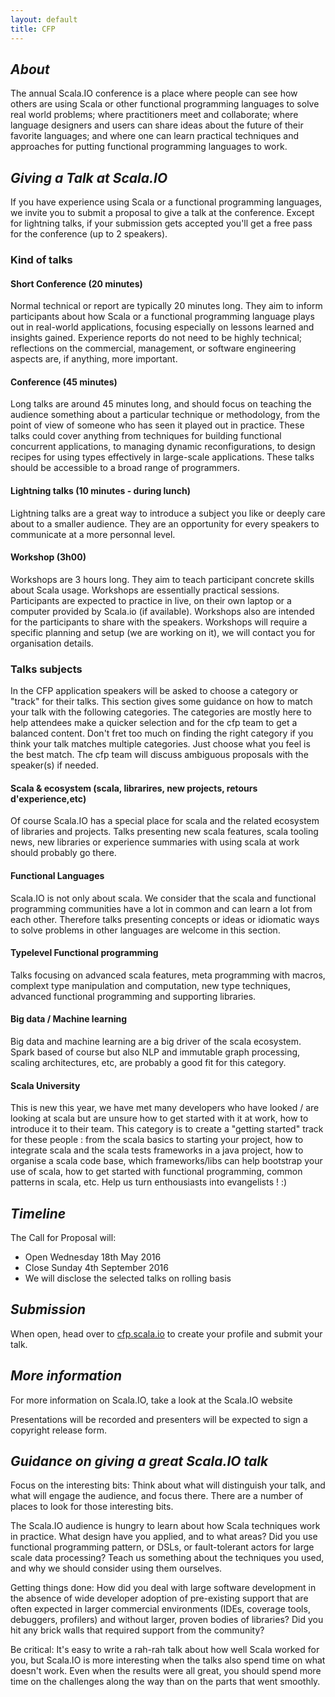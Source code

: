 ```yaml
---
layout: default
title: CFP
---
```

<em>About</em>
----------------
The annual Scala.IO conference is a place where people can see how others are using Scala or other functional programming languages to solve real   world problems; where practitioners meet and collaborate; where language designers and users can share ideas about the future of their favorite languages; and where one can learn practical techniques and approaches for putting functional programming languages to work.

<em>Giving a Talk at Scala.IO</em>
----------------
If you have experience using Scala or a functional programming languages, we invite you to submit a proposal to give a talk at the conference.
Except for lightning talks, if your submission gets accepted you'll get a free pass for the conference (up to 2 speakers).

### Kind of talks

#### Short Conference (20 minutes)

Normal technical or report are typically 20 minutes long. They aim to inform participants about how Scala or a functional programming language plays out in real-world applications, focusing especially on lessons learned and insights gained. Experience reports do not need to be highly technical; reflections on the commercial, management, or software engineering aspects are, if anything, more important.

#### Conference (45 minutes)

Long talks are around 45 minutes long, and should focus on teaching the audience something about a particular technique or methodology, from the point of view of someone who has seen it played out in practice. These talks could cover anything from techniques for building functional concurrent applications, to managing dynamic reconfigurations, to design recipes for using types effectively in large-scale applications. These talks should be accessible to a broad range of programmers.

#### Lightning talks (10 minutes - during lunch)

Lightning talks are a great way to introduce a subject you like or deeply care about to a smaller audience. They are an opportunity for every speakers to communicate at a more personnal level.

#### Workshop (3h00)

Workshops are 3 hours long. They aim to teach participant concrete skills about Scala usage. Workshops are essentially practical sessions. Participants are expected to practice in live, on their own laptop or a computer provided by Scala.io (if available). Workshops also are intended for the participants to share with the speakers. Workshops will require a specific planning and setup (we are working on it), we will contact you for organisation details.

### Talks subjects

In the CFP application speakers will be asked to choose a category or "track" for their talks. This section gives some guidance on how to match your talk with the following categories. The categories are mostly here to help attendees make a quicker selection and for the cfp team to get a balanced content.
Don't fret too much on finding the right category if you think your talk matches multiple categories. Just choose what you feel is the best match. The cfp team will discuss ambiguous proposals with the speaker(s) if needed.

#### Scala & ecosystem (scala, librarires, new projects, retours d'experience,etc)
Of course Scala.IO has a special place for scala and the related ecosystem of libraries and projects. Talks presenting new scala features, scala tooling news, new libraries or experience summaries with using scala at work should probably go there.

#### Functional Languages
Scala.IO is not only about scala. We consider that the scala and functional programming communities have a lot in common and can learn a lot from each other. Therefore talks presenting concepts or ideas or idiomatic ways to solve problems in other languages are welcome in this section.

#### Typelevel Functional programming
Talks focusing on advanced scala features, meta programming with macros, complext type manipulation and computation, new type techniques, advanced functional programming and supporting libraries.

#### Big data / Machine learning
Big data and machine learning are a big driver of the scala ecosystem. Spark based of course but also NLP and immutable graph processing, scaling architectures, etc, are probably a good fit for this category.

#### Scala University
This is new this year, we have met many developers who have looked / are looking at scala but are unsure how to get started with it at work, how to introduce it to their team. This category is to create a "getting started" track for these people : from the scala basics to starting your project, how to integrate scala and the scala tests frameworks in a java project, how to organise a scala code base, which frameworks/libs can help bootstrap your use of scala, how to get started with functional programming, common patterns in scala, etc.
Help us turn enthousiasts into evangelists ! :)


<em>Timeline</em>
----------------

The Call for Proposal will:

* Open Wednesday 18th May 2016
* Close Sunday 4th September 2016
* We will disclose the selected talks on rolling basis

<em>Submission</em>
----------------

When open, head over to [cfp.scala.io](http://cfp.scala.io) to create your profile and submit your talk.

<em>More information</em>
----------------

For more information on Scala.IO, take a look at the Scala.IO website

Presentations will be recorded and presenters will be expected to sign a copyright release form.

<em>Guidance on giving a great Scala.IO talk</em>
----------------

Focus on the interesting bits: Think about what will distinguish your talk, and what will engage the audience, and focus there. There are a number of places to look for those interesting bits.

The Scala.IO audience is hungry to learn about how Scala techniques work in practice. What design have you applied, and to what areas? Did you use functional programming pattern, or DSLs, or fault-tolerant actors for large scale data processing? Teach us something about the techniques you used, and why we should consider using them ourselves.

Getting things done: How did you deal with large software development in the absence of wide developer adoption of pre-existing support that are often expected in larger commercial environments (IDEs, coverage tools, debuggers, profilers) and without larger, proven bodies of libraries? Did you hit any brick walls that required support from the community?

Be critical: It's easy to write a rah-rah talk about how well Scala worked for you, but Scala.IO is more interesting when the talks also spend time on what doesn't work. Even when the results were all great, you should spend more time on the challenges along the way than on the parts that went smoothly.
